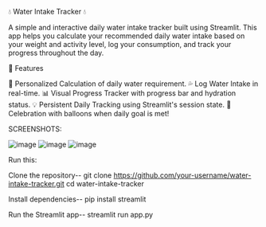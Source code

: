 💧 Water Intake Tracker 💧

A simple and interactive daily water intake tracker built using Streamlit. This app helps you calculate your recommended daily water intake based on your weight and activity level, log your consumption, and track your progress throughout the day.

🚀 Features

🔢 Personalized Calculation of daily water requirement.
💦 Log Water Intake in real-time.
📊 Visual Progress Tracker with progress bar and hydration status.
💡 Persistent Daily Tracking using Streamlit's session state.
🎉 Celebration with balloons when daily goal is met!

SCREENSHOTS:

![image](https://github.com/user-attachments/assets/5d5644ec-dfe1-4a2b-b583-51a0feb23bd4)
![image](https://github.com/user-attachments/assets/87f3a063-36f4-4bed-842c-7b0a22c2ae32)
![image](https://github.com/user-attachments/assets/f097ecd0-789f-4913-b93d-b5e4727195c0)

Run this:

Clone the repository--
git clone https://github.com/your-username/water-intake-tracker.git
cd water-intake-tracker

Install dependencies--
pip install streamlit

Run the Streamlit app--
streamlit run app.py
